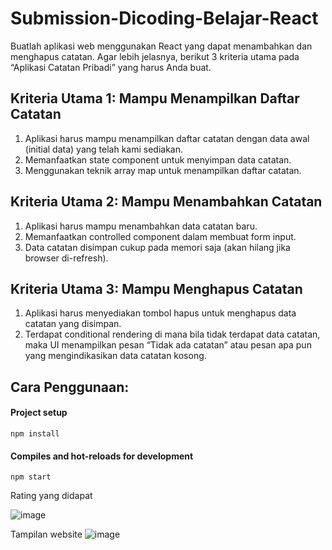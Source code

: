 # Submission-Dicoding-Belajar-React

Buatlah aplikasi web menggunakan React yang dapat menambahkan dan menghapus catatan. Agar lebih jelasnya, berikut 3 kriteria utama pada “Aplikasi Catatan Pribadi” yang harus Anda buat.

## Kriteria Utama 1: Mampu Menampilkan Daftar Catatan
1. Aplikasi harus mampu menampilkan daftar catatan dengan data awal (initial data) yang telah kami sediakan.
2. Memanfaatkan state component untuk menyimpan data catatan.
3. Menggunakan teknik array map untuk menampilkan daftar catatan.


## Kriteria Utama 2: Mampu Menambahkan Catatan
1. Aplikasi harus mampu menambahkan data catatan baru.
2. Memanfaatkan controlled component dalam membuat form input.
3. Data catatan disimpan cukup pada memori saja (akan hilang jika browser di-refresh).

## Kriteria Utama 3: Mampu Menghapus Catatan
1. Aplikasi harus menyediakan tombol hapus untuk menghapus data catatan yang disimpan.
2. Terdapat conditional rendering di mana bila tidak terdapat data catatan, maka UI menampilkan pesan “Tidak ada catatan” atau pesan apa pun yang mengindikasikan data catatan kosong.

Cara Penggunaan:
--
#### Project setup
```
npm install
```

#### Compiles and hot-reloads for development
```
npm start
```
Rating yang didapat

![image](https://user-images.githubusercontent.com/90432021/205500360-14eec390-af58-4ce0-a639-5bce0fcf90e6.png)

Tampilan website
![image](https://user-images.githubusercontent.com/90432021/205500364-0e805439-f0dc-46f2-9349-991927afdaea.png)
